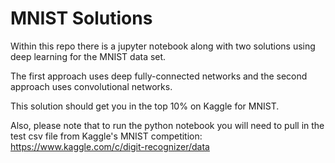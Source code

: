 # MNIST Solutions

Within this repo there is a jupyter notebook along with two solutions using deep learning 
for the MNIST data set.

The first approach uses deep fully-connected networks and the second approach uses convolutional
networks.

This solution should get you in the top 10% on Kaggle for MNIST.

Also, please note that to run the python notebook you will need to pull in the test csv file from Kaggle's
MNIST competition: https://www.kaggle.com/c/digit-recognizer/data
